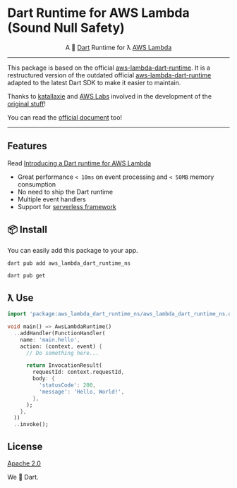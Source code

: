 # Dart Runtime for AWS Lambda (Sound Null Safety)

<p align="center">
   A 🎯 <a href="https://dart.dev/">Dart</a> Runtime for ƛ <a href="https://aws.amazon.com/lambda/">AWS Lambda</a>
</p>

---

This package is based on the official [aws-lambda-dart-runtime](https://github.com/myConsciousness/aws-lambda-dart-runtime).
It is a restructured version of the outdated official [aws-lambda-dart-runtime](https://github.com/myConsciousness/aws-lambda-dart-runtime) adapted to the latest Dart SDK to make it easier to maintain.

Thanks to [katallaxie](https://github.com/katallaxie) and [AWS Labs](https://github.com/awslabs)
involved in the development of the [original stuff](https://github.com/myConsciousness/aws-lambda-dart-runtime)!

You can read the [official document](https://github.com/awslabs/aws-lambda-dart-runtime/blob/master/README.md) too!

---

## Features

Read [Introducing a Dart runtime for AWS Lambda](https://aws.amazon.com/de/blogs/opensource/introducing-a-dart-runtime-for-aws-lambda/)

- Great performance `< 10ms` on event processing and `< 50MB` memory consumption
- No need to ship the Dart runtime
- Multiple event handlers
- Support for [serverless framework](https://github.com/awslabs/aws-lambda-dart-runtime/blob/master/README.md#-serverless-framework-experimental)

## 📦 Install

You can easily add this package to your app.

```bash
dart pub add aws_lambda_dart_runtime_ns
```

```bash
dart pub get
```

## ƛ Use

```dart
import 'package:aws_lambda_dart_runtime_ns/aws_lambda_dart_runtime_ns.dart';

void main() => AwsLambdaRuntime()
  ..addHandler(FunctionHandler(
    name: 'main.hello',
    action: (context, event) {
      // Do something here...

      return InvocationResult(
        requestId: context.requestId,
        body: {
          'statusCode': 200,
          'message': 'Hello, World!',
        },
      );
    },
  ))
  ..invoke();
```

## License

[Apache 2.0](/LICENSE)

We :blue_heart: Dart.
